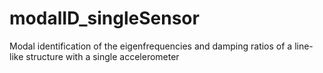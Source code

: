 # modalID_singleSensor
Modal identification of the eigenfrequencies and damping ratios of a line-like structure with a single accelerometer
